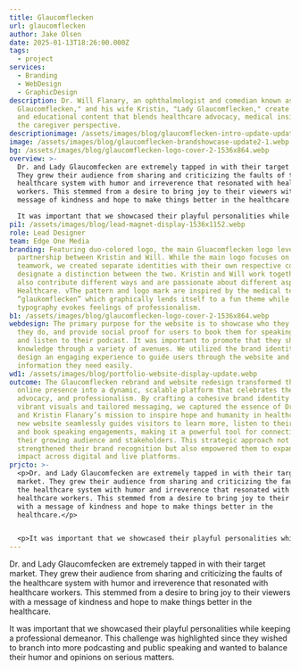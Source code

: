 ```yaml
---
title: Glaucomflecken
url: glaucomflecken
author: Jake Olsen
date: 2025-01-13T18:26:00.000Z
tags:
  - project
services:
  - Branding
  - WebDesign
  - GraphicDesign
description: Dr. Will Flanary, an ophthalmologist and comedian known as "Dr.
  Glaucomflecken," and his wife Kristin, "Lady Glaucomflecken," create humorous
  and educational content that blends healthcare advocacy, medical insights, and
  the caregiver perspective.
descriptionimage: /assets/images/blog/glaucomflecken-intro-update-update.png
image: /assets/images/blog/glaucomflecken-brandshowcase-update2-1.webp
bg: /assets/images/blog/glaucomflecken-logo-cover-2-1536x864.webp
overview: >-
  Dr. and Lady Glaucomfecken are extremely tapped in with their target market.
  They grew their audience from sharing and criticizing the faults of the
  healthcare system with humor and irreverence that resonated with healthcare
  workers. This stemmed from a desire to bring joy to their viewers with a
  message of kindness and hope to make things better in the healthcare.

  It was important that we showcased their playful personalities while keeping a professional demeanor. This challenge was highlighted since they wished to branch into more podcasting and public speaking and wanted to balance their humor and opinions on serious matters.
pi1: /assets/images/blog/lead-magnet-display-1536x1152.webp
role: Lead Designer
team: Edge One Media
branding: Featuring duo-colored logo, the main Gluacomflecken logo leverages the
  partnership between Kristin and Will. While the main logo focuses on their
  teamwork, we created separate identities with their own respective colors to
  designate a distinction between the two. Kristin and Will work together but
  also contribute different ways and are passionate about different aspects of
  Healthcare. vThe pattern and logo mark are inspired by the medical term
  “glaukomflecken” which graphically lends itself to a fun theme while the
  typography evokes feelings of professionalism.
b1: /assets/images/blog/glaucomflecken-logo-cover-2-1536x864.webp
webdesign: The primary purpose for the website is to showcase who they are, what
  they do, and provide social proof for users to book them for speaking events
  and listen to their podcast. It was important to promote that they share their
  knowledge through a variety of avenues. We utilized the brand identity to
  design an engaging experience to guide users through the website and find the
  information they need easily.
wd1: /assets/images/blog/portfolio-website-display-update.webp
outcome: The Glaucomflecken rebrand and website redesign transformed their
  online presence into a dynamic, scalable platform that celebrates their humor,
  advocacy, and professionalism. By crafting a cohesive brand identity with
  vibrant visuals and tailored messaging, we captured the essence of Dr. Will
  and Kristin Flanary’s mission to inspire hope and humanity in healthcare. The
  new website seamlessly guides visitors to learn more, listen to their podcast,
  and book speaking engagements, making it a powerful tool for connecting with
  their growing audience and stakeholders. This strategic approach not only
  strengthened their brand recognition but also empowered them to expand their
  impact across digital and live platforms.
prjcto: >-
  <p>Dr. and Lady Glaucomfecken are extremely tapped in with their target
  market. They grew their audience from sharing and criticizing the faults of
  the healthcare system with humor and irreverence that resonated with
  healthcare workers. This stemmed from a desire to bring joy to their viewers
  with a message of kindness and hope to make things better in the
  healthcare.</p>


  <p>It was important that we showcased their playful personalities while keeping a professional demeanor. This challenge was highlighted since they wished to branch into more podcasting and public speaking and wanted to balance their humor and opinions on serious matters.</p>
---
```

Dr. and Lady Glaucomfecken are extremely tapped in with their target market. They grew their audience from sharing and criticizing the faults of the healthcare system with humor and irreverence that resonated with healthcare workers. This stemmed from a desire to bring joy to their viewers with a message of kindness and hope to make things better in the healthcare.

It was important that we showcased their playful personalities while keeping a professional demeanor. This challenge was highlighted since they wished to branch into more podcasting and public speaking and wanted to balance their humor and opinions on serious matters.
